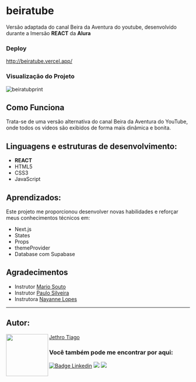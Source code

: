 # beiratube
Versão adaptada do canal Beira da Aventura do youtube, desenvolvido durante a Imersão <strong>REACT</strong> da <strong>Alura</strong>

### Deploy

http://beiratube.vercel.app/

### Visualização do Projeto

![beiratubprint](https://user-images.githubusercontent.com/103612874/201820439-43aa518b-db63-4243-83cb-c21cb3d845cd.jpg)

## Como Funciona

Trata-se de uma versão alternativa do canal Beira da Aventura do YouTube, onde todos os vídeos são exibidos de forma mais dinâmica e bonita.

## Linguagens e estruturas de desenvolvimento:

* <strong>REACT</strong>
* HTML5
* CSS3
* JavaScript

## Aprendizados:

Este projeto me proporcionou desenvolver novas habilidades e reforçar meus conhecimentos técnicos em:

- Next.js
- States
- Props 
- themeProvider
- Database com Supabase

## Agradecimentos

* Instrutor [Mario Souto](https://github.com/pedromarins)
* Instrutor [Paulo Silveira](https://github.com/pedromarins)
* Instrutora [Nayanne Lopes](https://www.linkedin.com/in/nayannebatista/)

---

<h2 id="autor" align="left">Autor:</h2>
  <img align="left" src="https://avatars.githubusercontent.com/u/103612874?v=4" width=115>
<a href="https://github.com/JethroTiago">Jethro Tiago</a>
<h3 align="left">Você também pode me encontrar por aqui:</h3>
<p align="left">
  <a href="https://www.linkedin.com/in/jethrotiago/"><img src="https://img.shields.io/badge/LinkedIn-0077B5?style=for-the-badge&logo=linkedin&logoColor=white" alt="Badge Linkedin" /></a>
  <a href="https://www.youtube.com/c/BEIRADAAVENTURA" target="_blank"><img src="https://img.shields.io/badge/YouTube-FF0000?style=for-the-badge&logo=youtube&logoColor=white" target="_blank"></a>
  <a href="https://instagram.com/jethrotiago" target="_blank"><img src="https://img.shields.io/badge/-Instagram-%23E4405F?style=for-the-badge&logo=instagram&logoColor=white" target="_blank"></a>
  <br>

